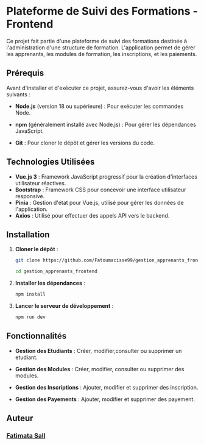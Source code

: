 # Plateforme de Suivi des Formations - Frontend

Ce projet fait partie d'une plateforme de suivi des formations 
destinée à l'administration d'une structure de formation. L'application 
permet de gérer les apprenants, les modules de formation, les inscriptions, et les paiements.

## Prérequis

Avant d'installer et d'exécuter ce projet, assurez-vous d'avoir les éléments suivants :

- **Node.js** (version 18 ou supérieure) : Pour exécuter les commandes Node.

- **npm** (généralement installé avec Node.js) : Pour gérer les dépendances JavaScript.

- **Git** : Pour cloner le dépôt et gérer les versions du code.

## Technologies Utilisées

- **Vue.js 3** : Framework JavaScript progressif pour la création d'interfaces utilisateur réactives.
- **Bootstrap** : Framework CSS pour concevoir une interface utilisateur responsive.
- **Pinia** : Gestion d'état pour Vue.js, utilisé pour gérer les données de l'application.
- **Axios** : Utilisé pour effectuer des appels API vers le backend.

## Installation

1. **Cloner le dépôt** :

   ```bash
   git clone https://github.com/Fatoumacisse99/gestion_apprenants_frontend.git
   ```

   ```bash
   cd gestion_apprenants_frontend
   ```

2. **Installer les dépendances** :

   ```bash
   npm install
   ```

3. **Lancer le serveur de développement** :
   ```bash
   npm run dev
   ```

## Fonctionnalités

- **Gestion des Etudiants** : Créer, modifier,consulter ou supprimer un etudiant.

- **Gestion des Modules** : Créer, modifier, consulter ou supprimer des modules.
- **Gestion des Inscriptions** : Ajouter, modifier et supprimer des inscription.
- **Gestion des Payements** : Ajouter, modifier et supprimer des payement.

## Auteur

### [Fatimata Sall](https://github.com/FatimataAliouSall)

